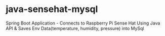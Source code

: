 # java-sensehat-mysql
Spring Boot Application - Connects to Raspberry Pi Sense Hat Using Java API &amp; Saves Env Data(temperature, humidity, pressure) into MySql
